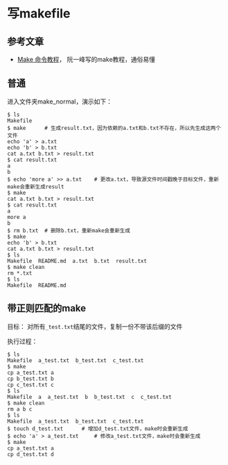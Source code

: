 # 写makefile

## 参考文章
- [Make 命令教程](http://www.ruanyifeng.com/blog/2015/02/make.html)，
阮一峰写的make教程，通俗易懂


## 普通

进入文件夹make_normal，演示如下：

```
$ ls
Makefile
$ make      # 生成result.txt，因为依赖的a.txt和b.txt不存在，所以先生成这两个文件
echo 'a' > a.txt
echo 'b' > b.txt
cat a.txt b.txt > result.txt
$ cat result.txt
a
b
$ echo 'more a' >> a.txt    # 更改a.txt，导致源文件时间戳晚于目标文件，重新make会重新生成result
$ make
cat a.txt b.txt > result.txt
$ cat result.txt
a
more a
b
$ rm b.txt  # 删除b.txt，重新make会重新生成
$ make
echo 'b' > b.txt
cat a.txt b.txt > result.txt
$ ls
Makefile  README.md  a.txt  b.txt  result.txt
$ make clean
rm *.txt
$ ls
Makefile  README.md
```


## 带正则匹配的make

目标： 对所有`_test.txt`结尾的文件，复制一份不带该后缀的文件

执行过程：

```
$ ls
Makefile  a_test.txt  b_test.txt  c_test.txt
$ make
cp a_test.txt a
cp b_test.txt b
cp c_test.txt c
$ ls
Makefile  a  a_test.txt  b  b_test.txt  c  c_test.txt
$ make clean
rm a b c
$ ls
Makefile  a_test.txt  b_test.txt  c_test.txt
$ touch d_test.txt      # 增加d_test.txt文件，make时会重新生成
$ echo 'a' > a_test.txt     # 修改a_test.txt文件，make时会重新生成
$ make
cp a_test.txt a
cp d_test.txt d
```
